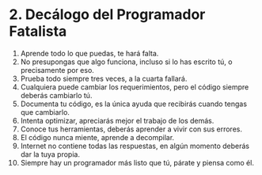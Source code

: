 # 2. Decálogo del Programador Fatalista

1) Aprende todo lo que puedas, te hará falta.
2) No presupongas que algo funciona, incluso si lo has escrito tú, o precisamente por eso.
3) Prueba todo siempre tres veces, a la cuarta fallará.
4) Cualquiera puede cambiar los requerimientos, pero el código siempre deberás cambiarlo tú.
5) Documenta tu código, es la única ayuda que recibirás cuando tengas que cambiarlo.
6) Intenta optimizar, apreciarás mejor el trabajo de los demás.
7) Conoce tus herramientas, deberás aprender a vivir con sus errores.
8) El código nunca miente, aprende a decompilar.
9) Internet no contiene todas las respuestas, en algún momento deberás dar la tuya propia.
10) Siempre hay un programador más listo que tú, párate y piensa como él.
